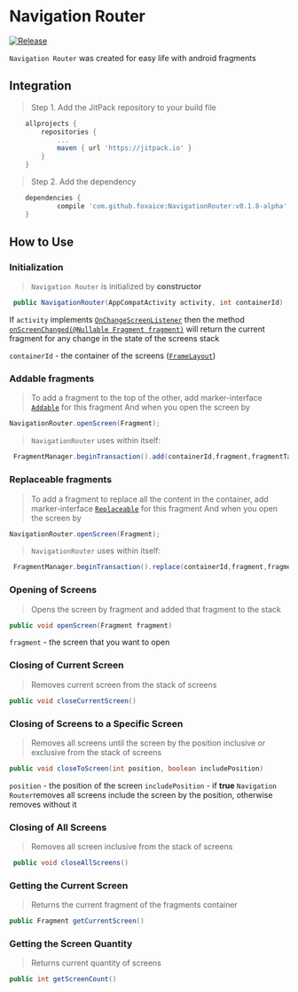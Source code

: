 # Navigation Router
[![Release](https://jitpack.io/v/foxaice/NavigationRouter.svg)](https://jitpack.io/#foxaice/NavigationRouter)

```Navigation Router``` was created for easy life with android fragments

## Integration
>Step 1. Add the JitPack repository to your build file
```groovy
	allprojects {
		repositories {
			...
			maven { url 'https://jitpack.io' }
		}
	}
```
>Step 2. Add the dependency
```groovy
	dependencies {
	        compile 'com.github.foxaice:NavigationRouter:v0.1.8-alpha'
	}
```
## How to Use
### Initialization
>```Navigation Router``` is initialized by **constructor**
```java
 public NavigationRouter(AppCompatActivity activity, int containerId)
```
If ```activity``` implements [```OnChangeScreenListener```] then the method  [```onScreenChanged(@Nullable Fragment fragment)```] will return the current fragment for any change in the state of the screens stack

```containerId``` - the container of the screens ([```FrameLayout```])

### Addable fragments
>To add a fragment to the top of the other, add marker-interface [```Addable```] for this fragment
And when you open the screen by
```java
NavigationRouter.openScreen(Fragment);
```
>```NavigationRouter``` uses within itself:
```java
 FragmentManager.beginTransaction().add(containerId,fragment,fragmentTag).commit();
```

### Replaceable fragments
>To add a fragment to replace all the content in the container, add marker-interface [```Replaceable```] for this fragment
And when you open the screen by
```java
NavigationRouter.openScreen(Fragment);
```
>```NavigationRouter``` uses within itself:
```java
 FragmentManager.beginTransaction().replace(containerId,fragment,fragmentTag).commit();
```

### Opening of Screens
>Opens the screen by fragment and added that fragment to the stack
```java
public void openScreen(Fragment fragment)
```
```fragment``` - the screen that you want to open

### Closing of Current Screen
>Removes current screen from the stack of screens
```java
public void closeCurrentScreen()
```

### Closing of Screens to a Specific Screen
>Removes all screens until the screen by the position inclusive or exclusive from the stack of screens
```java
public void closeToScreen(int position, boolean includePosition)
```
```position``` - the position of the screen
```includePosition``` - if **true** ```Navigation Router```removes all screens include the screen by the position, otherwise removes without it

### Closing of All Screens
>Removes all screen inclusive from the stack of screens
```java
 public void closeAllScreens()
```

### Getting the Current Screen
>Returns the current fragment of the fragments container
```java
public Fragment getCurrentScreen()
```

### Getting the Screen Quantity
>Returns current quantity of screens
```java
public int getScreenCount()
```

[//]: # ()

   [```Addable```]:<https://github.com/foxaice/NavigationRouter/blob/v0.1-alpha/navigation-router/src/main/java/com/sequenia/navigation_router/NavigationRouter.java#L17-L23>
   [```Replaceable```]:<https://github.com/foxaice/NavigationRouter/blob/v0.1-alpha/navigation-router/src/main/java/com/sequenia/navigation_router/NavigationRouter.java#L25-L31>
   [```NavigationRouterActivity```]:<https://github.com/foxaice/NavigationRouter/blob/v0.1-alpha/navigation-router/src/main/java/com/sequenia/navigation_router/NavigationRouterActivity.java>
   [```OnChangeScreenListener```]:<https://github.com/foxaice/NavigationRouter/blob/v0.1-alpha/navigation-router/src/main/java/com/sequenia/navigation_router/OnChangeScreenListener.java>
   [```onScreenChanged(@Nullable Fragment fragment)```]:<https://github.com/foxaice/NavigationRouter/blob/4b431287834f2e40a31c85fcdcc5997e29bddbfd/navigation-router/src/main/java/com/sequenia/navigation_router/OnChangeScreenListener.java#L10-L15>
   [```FrameLayout```]:<https://developer.android.com/reference/android/widget/FrameLayout.html>